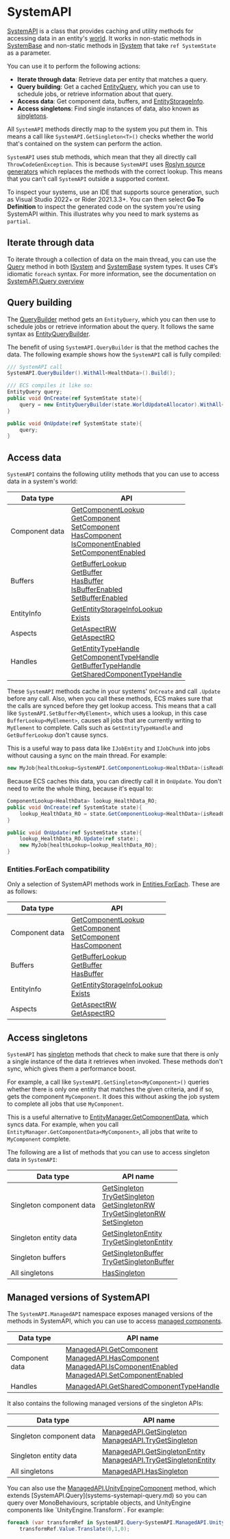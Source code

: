 # SystemAPI

[SystemAPI](xref:Unity.Entities.SystemAPI) is a class that provides caching and utility methods for accessing data in an entity's [world](concepts-worlds.md). It works in non-static methods in [SystemBase](systems-systembase.md) and non-static methods in [ISystem](systems-isystem.md) that take `ref SystemState` as a parameter. 

You can use it to perform the following actions:

* **Iterate through data**: Retrieve data per entity that matches a query.
* **Query building**: Get a cached [EntityQuery](systems-entityquery.md), which you can use to  schedule jobs, or retrieve information about that query.
* **Access data**: Get component data, buffers, and [EntityStorageInfo](xref:Unity.Entities.SystemAPI.GetEntityStorageInfoLookup).
* **Access singletons**: Find single instances of data, also known as [singletons](components-singleton.md).

All `SystemAPI` methods directly map to the system you put them in. This means a call like `SystemAPI.GetSingleton<T>()` checks whether the world that's contained on the system can perform the action.

`SystemAPI` uses stub methods, which mean that they all directly call `ThrowCodeGenException`. This is because `SystemAPI` uses [Roslyn source generators](https://learn.microsoft.com/en-us/dotnet/csharp/roslyn-sdk/source-generators-overview) which replaces the methods with the correct lookup. This means that you can't call `SystemAPI` outside a supported context.

To inspect your systems, use an IDE that supports source generation, such as Visual Studio 2022+ or Rider 2021.3.3+. You can then select **Go To Definition** to inspect the generated code on the system you're using SystemAPI within. This illustrates why you need to mark systems as `partial`.

## Iterate through data

To iterate through a collection of data on the main thread, you can use the [Query](xref:Unity.Entities.SystemAPI.Query*) method in both [ISystem](systems-isystem.md) and [SystemBase](systems-systembase.md) system types. It uses C#’s idiomatic `foreach` syntax. For more information, see the documentation on [SystemAPI.Query overview](systems-systemapi-query.md)

## Query building

The [QueryBuilder](xref:Unity.Entities.SystemAPI.QueryBuilder) method gets an `EntityQuery`, which you can then use to schedule jobs or retrieve information about the query. It follows the same syntax as [EntityQueryBuilder](systems-entityquery-create.md).

The benefit of using `SystemAPI.QueryBuilder` is that the method caches the data. The following example shows how the `SystemAPI` call is fully compiled:

```cs
/// SystemAPI call
SystemAPI.QueryBuilder().WithAll<HealthData>().Build();

/// ECS compiles it like so:
EntityQuery query;
public void OnCreate(ref SystemState state){
    query = new EntityQueryBuilder(state.WorldUpdateAllocator).WithAll<HealthData>().Build(ref state);
}

public void OnUpdate(ref SystemState state){
    query;
}
```

## Access data

`SystemAPI` contains the following utility methods that you can use to access data in a system's world:

|**Data type**|**API**|
|---|---|
|Component data|[GetComponentLookup](xref:Unity.Entities.SystemAPI.GetComponentLookup*)<br/>[GetComponent](xref:Unity.Entities.SystemAPI.GetComponent*)<br/>[SetComponent](xref:Unity.Entities.SystemAPI.SetComponent*)<br/>[HasComponent](xref:Unity.Entities.SystemAPI.HasComponent*)<br/>[IsComponentEnabled](xref:Unity.Entities.SystemAPI.IsComponentEnabled*)<br/>[SetComponentEnabled](xref:Unity.Entities.SystemAPI.SetComponentEnabled*)|
|Buffers|[GetBufferLookup](xref:Unity.Entities.SystemAPI.GetBufferLookup*)<br/>[GetBuffer](xref:Unity.Entities.SystemAPI.GetBuffer*)<br/>[HasBuffer](xref:Unity.Entities.SystemAPI.HasBuffer*)<br/>[IsBufferEnabled](xref:Unity.Entities.SystemAPI.IsBufferEnabled*)<br/>[SetBufferEnabled](xref:Unity.Entities.SystemAPI.SetBufferEnabled*)|
|EntityInfo|[GetEntityStorageInfoLookup](xref:Unity.Entities.SystemAPI.GetEntityStorageInfoLookup)<br/>[Exists](xref:Unity.Entities.SystemAPI.Exists*)|
|Aspects|[GetAspectRW](xref:Unity.Entities.SystemAPI.GetAspectRW*)<br/>[GetAspectRO](xref:Unity.Entities.SystemAPI.GetAspectRO*)|
|Handles|[GetEntityTypeHandle](xref:Unity.Entities.SystemAPI.GetEntityTypeHandle)<br/>[GetComponentTypeHandle](xref:Unity.Entities.SystemAPI.GetComponentTypeHandle*)<br/>[GetBufferTypeHandle](xref:Unity.Entities.SystemAPI.GetBufferTypeHandle*)<br/>[GetSharedComponentTypeHandle](xref:Unity.Entities.SystemAPI.GetSharedComponentTypeHandle*)|

These `SystemAPI` methods cache in your systems' `OnCreate` and call `.Update` before any call. Also, when you call these methods, ECS makes sure that the calls are synced before they get lookup access. This means that a call like `SystemAPI.SetBuffer<MyElement>`, which uses a lookup, in this case `BufferLookup<MyElement>`, causes all jobs that are currently writing to `MyElement` to complete. Calls such as `GetEntityTypeHandle` and `GetBufferLookup` don't cause syncs.

This is a useful way to pass data like `IJobEntity` and `IJobChunk` into jobs without causing a sync on the main thread. For example:

```cs
new MyJob{healthLookup=SystemAPI.GetComponentLookup<HealthData>(isReadOnly:true)};
```

Because ECS caches this data, you can directly call it in `OnUpdate`. You don't need to write the whole thing, because it's equal to:

```cs
ComponentLookup<HealthData> lookup_HealthData_RO;
public void OnCreate(ref SystemState state){
    lookup_HealthData_RO = state.GetComponentLookup<HealthData>(isReadOnly:true);
}

public void OnUpdate(ref SystemState state){
    lookup_HealthData_RO.Update(ref state);
    new MyJob{healthLookup=lookup_HealthData_RO};
}
```

### Entities.ForEach compatibility

Only a selection of SystemAPI methods work in [Entities.ForEach](iterating-data-entities-foreach.md). These are as follows:

|**Data type**|**API**|
|---|---|
|Component data|[GetComponentLookup](xref:Unity.Entities.SystemAPI.GetComponentLookup*)<br/>[GetComponent](xref:Unity.Entities.SystemAPI.GetComponent*)<br/>[SetComponent](xref:Unity.Entities.SystemAPI.SetComponent*)<br/>[HasComponent](xref:Unity.Entities.SystemAPI.HasComponent*)|
|Buffers|[GetBufferLookup](xref:Unity.Entities.SystemAPI.GetBufferLookup*)<br/>[GetBuffer](xref:Unity.Entities.SystemAPI.GetBuffer*)<br/>[HasBuffer](xref:Unity.Entities.SystemAPI.HasBuffer*)|
|EntityInfo|[GetEntityStorageInfoLookup](xref:Unity.Entities.SystemAPI.GetEntityStorageInfoLookup)<br/>[Exists](xref:Unity.Entities.SystemAPI.Exists*)|
|Aspects|[GetAspectRW](xref:Unity.Entities.SystemAPI.GetAspectRW*)<br/>[GetAspectRO](xref:Unity.Entities.SystemAPI.GetAspectRO*)|

## Access singletons

`SystemAPI` has [singleton](components-singleton.md) methods that check to make sure that there is only a single instance of the data it retrieves when invoked. These methods don't sync, which gives them a performance boost.

For example, a call like `SystemAPI.GetSingleton<MyComponent>()` queries whether there is only one entity that matches the given criteria, and if so, gets the component `MyComponent`. It does this without asking the job system to complete all jobs that use `MyComponent`.

This is a useful alternative to [EntityManager.GetComponentData](xref:Unity.Entities.EntityManager.GetComponentData*), which syncs data. For example, when you call `EntityManager.GetComponentData<MyComponent>`, all jobs that write to `MyComponent` complete. 

The following are a list of methods that you can use to access singleton data in `SystemAPI`: 

|**Data type**|**API name**|
|---|---|
|Singleton component data| [GetSingleton](xref:Unity.Entities.SystemAPI.GetSingleton*)<br/>[TryGetSingleton](xref:Unity.Entities.SystemAPI.TryGetSingleton*)<br/>[GetSingletonRW](xref:Unity.Entities.SystemAPI.GetSingletonRW*)<br/>[TryGetSingletonRW](xref:Unity.Entities.SystemAPI.TryGetSingletonRW*)<br/>[SetSingleton](xref:Unity.Entities.SystemAPI.SetSingleton*)|
|Singleton entity data| [GetSingletonEntity](xref:Unity.Entities.SystemAPI.GetSingletonEntity*)<br/>[TryGetSingletonEntity](xref:Unity.Entities.SystemAPI.TryGetSingletonEntity*)|
|Singleton buffers| [GetSingletonBuffer](xref:Unity.Entities.SystemAPI.GetSingletonBuffer*)<br/>[TryGetSingletonBuffer](xref:Unity.Entities.SystemAPI.TryGetSingletonBuffer*)|
|All singletons| [HasSingleton](xref:Unity.Entities.SystemAPI.HasSingleton*)|

## Managed versions of SystemAPI

The `SystemAPI.ManagedAPI` namespace exposes managed versions of the methods in SystemAPI, which you can use to access [managed components](components-managed.md).

|**Data type**|**API name**|
|---|---|
|Component data| [ManagedAPI.GetComponent](xref:Unity.Entities.SystemAPI.ManagedAPI.GetComponent*)<br/>[ManagedAPI.HasComponent](xref:Unity.Entities.SystemAPI.ManagedAPI.HasComponent*)<br/> [ManagedAPI.IsComponentEnabled](xref:Unity.Entities.SystemAPI.ManagedAPI.IsComponentEnabled*)<br/> [ManagedAPI.SetComponentEnabled](xref:Unity.Entities.SystemAPI.ManagedAPI.SetComponentEnabled*)|
|Handles| [ManagedAPI.GetSharedComponentTypeHandle](xref:Unity.Entities.SystemAPI.ManagedAPI.GetSharedComponentTypeHandle*)|

It also contains the following managed versions of the singleton APIs: 

|**Data type**|**API name**|
|---|---|
|Singleton component data| [ManagedAPI.GetSingleton](xref:Unity.Entities.SystemAPI.ManagedAPI.GetSingleton*)<br/>[ManagedAPI.TryGetSingleton](xref:Unity.Entities.SystemAPI.ManagedAPI.TryGetSingleton*)|
|Singleton entity data| [ManagedAPI.GetSingletonEntity](xref:Unity.Entities.SystemAPI.ManagedAPI.GetSingletonEntity*)<br/>[ManagedAPI.TryGetSingletonEntity](xref:Unity.Entities.SystemAPI.ManagedAPI.TryGetSingletonEntity*)|
|All singletons| [ManagedAPI.HasSingleton](xref:Unity.Entities.SystemAPI.ManagedAPI.HasSingleton*)|

You can also use the [ManagedAPI.UnityEngineComponent](xref:Unity.Entities.SystemAPI.ManagedAPI.UnityEngineComponent`1) method, which extends [SystemAPI.Query](systems-systemapi-query.md) so you can query over MonoBehaviours, scriptable objects, and UnityEngine components like `UnityEngine.Transform`. For example:

```cs
foreach (var transformRef in SystemAPI.Query<SystemAPI.ManagedAPI.UnityEngineComponent<Transform>>())
    transformRef.Value.Translate(0,1,0);
```
